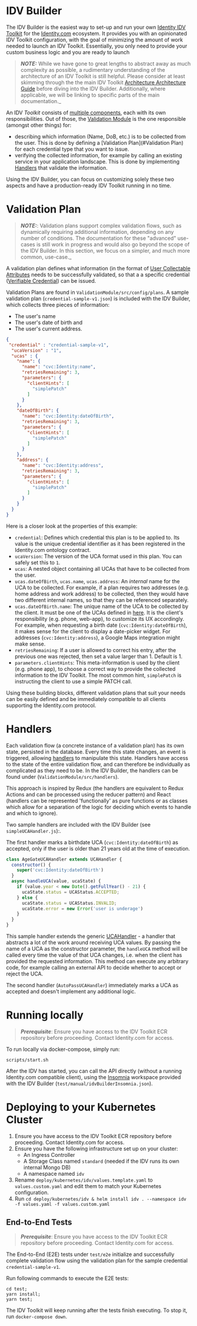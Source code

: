 # IDV Builder
The IDV Builder is the easiest way to set-up and run your own [Identity IDV Toolkit](https://github.com/identity-com/idv-toolkit) for the [Identity.com](https://www.identity.com) ecosystem. 
It provides you with an opinionated IDV Toolkit configuration, with the goal of minimizing the amount of work needed to launch an IDV Toolkit. Essentially, you only need to provide your custom business logic and you are ready to launch 

> **_NOTE:_** While we have gone to great lengths to abstract away as much complexity as possible, a rudimentary understanding of the architecture of an IDV Toolkit is still helpful. Please consider at least skimming through the
the main IDV Toolkit [Architecture Architecture Guide](https://github.com/identity-com/idv-toolkit/blob/develop/README.md) before diving into the IDV Builder. Additionally, where applicable, we will be linking to specific parts of the main documentation._

An IDV _Toolkit_ consists of [multiple components](https://github.com/identity-com/idv-toolkit/tree/develop/components), each with its own responsibilities. Out of those, the
[Validation Module](https://github.com/identity-com/idv-toolkit/tree/develop/components/modules/ValidationModule) is the one responsible (amongst other things) for:
- describing which information (Name, DoB, etc.) is to be collected from the user. This is done by defining a [Validation Plan](#Validation Plan) for each credential type that you want to issue.
- verifying the collected information, for example by calling an existing service in your application landscape. This is done by implementing [Handlers](#Handlers) that validate the information.

Using the IDV Builder, you can focus on customizing solely these two aspects and have a production-ready IDV Toolkit running in no time.

# Validation Plan

> **_NOTE:_**: Validation plans support complex validation flows, such as dynamically requiring additional information, depending on any number of conditions. The documentation for these "advanced" use-cases is still work in progress
and would also go beyond the scope of the IDV Builder. In this section, we focus on a simpler, and much more common, use-case._ 

A validation plan defines what information (in the format of [User Collectable Attributes](https://github.com/identity-com/uca) needs to be successfully validated, so that a 
a specific credential ([Verifiable Credential](https://github.com/identity-com/credential-commons)) can be issued.

Validation Plans are found in `ValidationModule/src/config/plans`. A sample validation plan (`credential-sample-v1.json`) is included with the IDV Builder, which collects three pieces of information:
- The user's name
- The user's date of birth and
- The user's current address.
```json
{
 "credential" : "credential-sample-v1",
  "ucaVersion" : "1",
  "ucas" : {
    "name": {
      "name": "cvc:Identity:name",
      "retriesRemaining": 3,
      "parameters": {
        "clientHints": [
          "simplePatch"
        ]
      }
    },
    "dateOfBirth": {
      "name": "cvc:Identity:dateOfBirth",
      "retriesRemaining": 3,
      "parameters": {
        "clientHints": [
          "simplePatch"
        ]
      }
    },
    "address": {
      "name": "cvc:Identity:address",
      "retriesRemaining": 3,
      "parameters": {
        "clientHints": [
          "simplePatch"
        ]
      }
    }
  }
}
``` 
Here is a closer look at the properties of this example:
- `credential`: Defines which credential this plan is to be applied to. Its value is the unique credential identifier as it has been registered in the Identity.com ontology contract.
- `ucaVersion`: The version of the UCA format used in this plan. You can safely set this to `1`.
- `ucas`: A nested object containing all UCAs that have to be collected from the user.
- `ucas.dateOfBirth`, `ucas.name`, `ucas.address`: An _internal_ name for the UCA to be collected. For example, if a plan requires two addresses (e.g. home address and work address) to be collected, then they would have two different internal names, so that they can be referenced separately.
- `ucas.dateOfBirth.name`: The unique name of the UCA to be collected by the client. It must be one of the UCAs defined in [here](https://github.com/identity-com/uca/blob/master/src/definitions.js). It is the client's responsibility (e.g. phone, web-app), to customize its UX accordingly. For example, when requesting a birth date (`cvc:Identity:dateOfBirth`), it makes sense for the client to display a date-picker widget. For addresses (`cvc:Identity:address`), a Google Maps integration might make sense.    
- `retriesRemaining`: If a user is allowed to correct his entry, after the previous one was rejected, then set a value larger than 1. Default is 1.
- `parameters.clientHints`: This meta-information is used by the client (e.g. phone app), to choose a correct way to provide the collected information to the IDV Toolkit. The most common hint, `simplePatch` is instructing the client to use a simple PATCH call. 

Using these building blocks, different validation plans that suit your needs can be easily defined and be immediately compatible to all clients supporting the Identity.com protocol.

# Handlers

Each validation flow (a concrete instance of a validation plan) has its own state, persisted in the database. Every time this state changes, an event is triggered, allowing
[handlers](https://github.com/identity-com/idv-toolkit/tree/develop/components/modules/ValidationModule#handlers) to manipulate this state.  Handlers have access to the state of the entire validation flow, 
and can therefore be individually as complicated as they need to be. In the IDV Builder, the handlers can be found under (`ValidationModule/src/handlers`).
 
This approach is inspired by Redux (the handlers are equivalent to Redux Actions and can be processed using the reducer pattern) and React (handlers can be represented 'functionally' as pure functions or as classes which allow for a separation of the logic for deciding which events to handle and which to ignore).

Two sample handlers are included with the IDV Builder (see `simpleUCAHandler.js`):.

The first handler marks a birthdate UCA (`cvc:Identity:dateOfBirth`) as accepted, only if the user is older than 21 years old at the time of execution.
```javascript
class AgeGateUCAHandler extends UCAHandler {
  constructor() {
    super('cvc:Identity:dateOfBirth')
  }
  async handleUCA(value, ucaState) {
    if (value.year < new Date().getFullYear() - 21) {
      ucaState.status = UCAStatus.ACCEPTED;
    } else {
      ucaState.status = UCAStatus.INVALID;
      ucaState.error = new Error('user is underage')
    }
  }
}
```
This sample handler extends the generic [UCAHandler](https://github.com/identity-com/idv-commons/blob/ec2e362df89a8ab7a840894162effb66ad5c6ad9/src/vp/Handler.js#L161) - a handler that abstracts a lot of the work around receiving UCA values.
By passing the name of a UCA as the constructor parameter, the `handleUCA` method will be called every time the value of that UCA changes, i.e. when the client has provided the requested information. This method can execute any arbitrary code,
for example calling an external API to decide whether to accept or reject the UCA.  

The second handler (`AutoPassUCAHandler`) immediately marks a UCA as accepted and doesn't implement any additional logic.

# Running locally

>**_Prerequisite_**: Ensure you have access to the IDV Toolkit ECR repository before proceeding. Contact Identity.com for access.

To run locally via docker-compose, simply run:

    scripts/start.sh

After the IDV has started, you can call the API directly (without a running Identity.com compatible client), using the [Insomnia](https://insomnia.rest/) workspace provided with the IDV Builder (`test/manual/idvBuilderInsomnia.json`).

# Deploying to your Kubernetes Cluster

1. Ensure you have access to the IDV Toolkit ECR repository before proceeding. Contact Identity.com for access.
2. Ensure you have the following infrastructure set up on your cluster:
    - An Ingress Controller
    - A Storage Class named `standard` (needed if the IDV runs its own internal Mongo DB)
    - A namespace named `idv`
3. Rename `deploy/kubernetes/idv/values.template.yaml` to `values.custom.yaml` and edit them to match your Kubernetes configuration.
4. Run `cd deploy/kubernetes/idv & helm install idv . --namespace idv -f values.yaml -f values.custom.yaml`

## End-to-End Tests

>**_Prerequisite_**: Ensure you have access to the IDV Toolkit ECR repository before proceeding. Contact Identity.com for access.

The End-to-End (E2E) tests under `test/e2e` initialize and successfully complete validation flow using the validation plan for the sample credential `credential-sample-v1`.

Run following commands to execute the E2E tests:

```
cd test;
yarn install;
yarn test;
```

The IDV Toolkit will keep running after the tests finish executing. To stop it, run `docker-compose down`.
